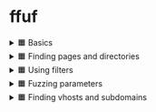 # ffuf

<details>
  <summary>🟧 Basics </summary>

## FFUF (Fuzz Faster U Fool) Summary

### Basic Info

FFUF is a fast web fuzzer written in Go, commonly used to brute-force:

* Hidden files and directories
* Parameters and endpoints

### Key Options

#### HTTP OPTIONS

* `-u` : Target URL (use `FUZZ` keyword to mark injection point)
* `-w` : Path to wordlist
* `-X` : HTTP method (GET, POST, etc.)
* `-d` : POST data
* `-H` : Add HTTP headers (`Name: Value`)
* `-b` : Cookie data
* `-x` : Proxy URL (e.g., [http://127.0.0.1:8080](http://127.0.0.1:8080))
* `-r` : Follow redirects
* `-timeout` : Set request timeout (default 10s)

#### MATCHER OPTIONS

* `-mc` : Match HTTP status codes
* `-ml` : Match number of lines in response
* `-mw` : Match number of words in response
* `-ms` : Match response size
* `-mr` : Match regex

#### FILTER OPTIONS

* `-fc` : Filter status codes
* `-fl` : Filter lines
* `-fw` : Filter words
* `-fs` : Filter size
* `-fr` : Filter regex

#### INPUT OPTIONS

* `-e` : File extensions to fuzz (e.g., .php,.txt)
* `-ic` : Ignore wordlist comments
* `-mode` : Multiple wordlist mode (clusterbomb, pitchfork)

#### OUTPUT OPTIONS

* `-o` : Save results to file
* `-of` : Output format (json, html, csv, etc.)
* `-debug-log` : Save internal logs to a file

### Common Usage

Minimum required:

```bash
ffuf -u http://MACHINE_IP/FUZZ -w /path/to/wordlist.txt
```

Using custom keyword:

```bash
ffuf -u http://MACHINE_IP/CUSTOM -w /path/to/wordlist.txt:CUSTOM
```

Example:

```bash
ffuf -u http://10.10.10.10/FUZZ -w /usr/share/wordlists/SecLists/Discovery/Web-Content/big.txt
```

### Tips

* FUZZ is default keyword, but you can customize it.
* Use filtering and matching to reduce noise.
* Combine with Burp or proxy using `-x`.

### Practical Step

1. Deploy target machine.
2. Use ffuf with target IP and desired wordlist to discover hidden resources.

---

This file serves as a summarized reference guide for ffuf usage.

 ✅<details>

```
ffuf -u http://10.10.11.173/FUZZ -w /home/kali/Downloads/wordlists/SecLists/Discovery/Web-Content/big.txt 
```

```
favicon.ico
```

![image](https://github.com/user-attachments/assets/dcbd7568-887f-421a-bfab-74704d96fae2)

</details>




  
</details>



<details>
  <summary>🟧 Finding pages and directories </summary>


## FFUF Advanced Enumeration Strategy

### Objective

Efficient fuzzing of files, extensions, and directories using curated SecLists.

---

### 🔹 Q1: Enumerate Common Files (Generic Wordlist)

Use a general-purpose wordlist to find files:

```bash
ffuf -u http://10.10.11.173/FUZZ -w /usr/share/seclists/Discovery/Web-Content/raft-medium-files-lowercase.txt
```

📝 *Note: This list includes many extensions which may be irrelevant. So we refine in later steps.*

---

### 🔹 Q2: Discover File Extensions (e.g. index.php, index.asp)

Enumerate using known extensions on the `index` filename:

```bash
ffuf -u http://10.10.11.173/indexFUZZ -w /usr/share/seclists/Discovery/Web-Content/web-extensions.txt
```

Sample from `web-extensions.txt`:

```
.asp
.aspx
.php
.cgi
.html
```

🎯 *Goal: Identify technologies in use (e.g., PHP, ASP.NET).*

---

### 🔹 Q3: Targeted File Fuzzing with Known Extensions

Now that we know the likely extensions, apply them to generic filenames:

```bash
ffuf -u http://10.10.11.173/FUZZ -w /usr/share/seclists/Discovery/Web-Content/raft-medium-words-lowercase.txt -e .php,.txt
```

🧠 *Tip: Avoid 4-letter extensions like ****\`\`**** in this step if they're too noisy.*

---

### 🔹 Q4: Fuzz for Directories

Directory discovery can be performed independently of file extensions:

```bash
ffuf -u http://10.10.11.173/FUZZ -w /usr/share/seclists/Discovery/Web-Content/raft-medium-directories-lowercase.txt
```

📁 *Useful for finding admin panels, API paths, and hidden folders.*

---

### Summary Table

| Step | Purpose                         | Command (Summary)                                  |
| ---- | ------------------------------- | -------------------------------------------------- |
| Q1   | Find generic files              | `raft-medium-files-lowercase.txt`                  |
| Q2   | Discover file extensions        | `indexFUZZ` with `web-extensions.txt`              |
| Q3   | Apply known extensions to names | `raft-medium-words-lowercase.txt` + `-e .php,.txt` |
| Q4   | Fuzz for directories            | `raft-medium-directories-lowercase.txt`            |

---

This strategy reduces noise and increases accuracy in file and directory discovery using ffuf.



✅✅

<details>


![image](https://github.com/user-attachments/assets/12524185-336e-420f-9b4d-bee1af3927cd)


```
ffuf -u http://10.10.11.173/indexFUZZ -w /home/kali/Downloads/wordlists/SecLists/Discovery/Web-Content/web-extensions.txt
```

![image](https://github.com/user-attachments/assets/db208fa9-f44b-450d-ba1a-ef14dc616fe4)

```
ffuf -u http://10.10.11.173/FUZZ -w /home/kali/Downloads/wordlists/SecLists/Discovery/Web-Content/raft-medium-words-lowercase.txt -e .php,.txt
```

![image](https://github.com/user-attachments/assets/bef31cdd-bc20-4a8c-8431-344a445f4bef)

```
ffuf -u http://10.10.11.173/FUZZ -w /home/kali/Downloads/wordlists/SecLists/Discovery/Web-Content/raft-medium-directories-lowercase.txt
```

![image](https://github.com/user-attachments/assets/c16e119a-a499-401d-a303-f66c87d9f07b)


</details>




  
</details> 





<details>
  <summary>🟧 Using filters </summary>


## FFUF Filtering & Matching Techniques

### Objective

Reduce noise and increase visibility of relevant results by using ffuf's filter and matcher options.

---

### 🔹 Q1: Hide 403 Forbidden Responses

By default, ffuf shows all matched responses. If you want to hide the ones with 403 status codes:

```bash
ffuf -u http://10.10.11.173/FUZZ -w /usr/share/seclists/Discovery/Web-Content/raft-medium-files-lowercase.txt -fc 403
```

📌 *Use this when many entries are inaccessible but still detected.*

---

### 🔹 Q2: Show Only 200 OK Responses

To limit output only to valid and accessible content (HTTP 200):

```bash
ffuf -u http://10.10.11.173/FUZZ -w /usr/share/seclists/Discovery/Web-Content/raft-medium-files-lowercase.txt -mc 200
```

🧠 *Shorter and cleaner than excluding multiple status codes like 403, 500, etc.*

---

### 🔹 Q3: Focus on HTTP 500 (Internal Server Errors)

To detect bugs or unstable endpoints:

```bash
ffuf -u http://10.10.11.173/FUZZ -w /usr/share/seclists/Discovery/Web-Content/raft-medium-files-lowercase.txt -mc 500
```

🚨 *Useful for finding vulnerable endpoints or misconfigurations.*

---

### 🔹 Q4: Filter Zero-Length Responses

Zero-size 200 responses often indicate uninteresting or stub files:

```bash
ffuf -u http://10.10.11.173/config/FUZZ -w /usr/share/seclists/Discovery/Web-Content/raft-medium-files-lowercase.txt -fc 403 -fs 0
```

🔍 *Ideal when you want to ignore blank or default stub responses.*

---

### 🔹 Q5: Filter Dotfiles Using Regex

Dotfiles (like `.htaccess`, `.php`) often trigger false positives. Use regex filter to exclude them:

```bash
ffuf -u http://10.10.11.173/FUZZ -w /usr/share/seclists/Discovery/Web-Content/raft-medium-files-lowercase.txt -fr '/\..*'
```

⚠️ *This avoids hiding all 403s and targets only dot-prefixed files.*

---

### 🔍 Common Matchers & Filters in ffuf

#### Matcher Options:

* `-mc` : Match HTTP status codes (e.g. `-mc 200`)
* `-ms` : Match response size (bytes)
* `-ml` : Match line count
* `-mw` : Match word count
* `-mr` : Match regex

#### Filter Options:

* `-fc` : Filter by HTTP status codes (e.g. `-fc 403,404`)
* `-fs` : Filter by size (e.g. `-fs 0`)
* `-fl` : Filter by number of lines
* `-fw` : Filter by word count
* `-fr` : Filter by regex (e.g. `-fr '/\.git'`)

---

### Summary Table

| Use Case                   | Command Snippet |
| -------------------------- | --------------- |
| Hide 403s                  | `-fc 403`       |
| Show only 200s             | `-mc 200`       |
| Debug internal errors      | `-mc 500`       |
| Ignore zero-size responses | `-fs 0`         |
| Exclude dotfiles           | `-fr '/\..*'`   |

---

This advanced filtering gives more control over ffuf output, helps avoid noise, and lets you focus on what matters during enumeration.

✅✅

<details>

```
ffuf -u http://10.10.11.173/FUZZ -w /home/kali/Downloads/wordlists/SecLists/Discovery/Web-Content/raft-medium-files-lowercase.txt -fc 403
```

![image](https://github.com/user-attachments/assets/bdc4fbc9-fab2-490a-968c-5c59ece25bb8)


```
ffuf -u http://10.10.11.173/FUZZ -w /home/kali/Downloads/wordlists/SecLists/Discovery/Web-Content/raft-medium-files-lowercase.txt -mc 200
```

![image](https://github.com/user-attachments/assets/671d80b8-6248-43a8-91e4-c8f17cac8b12)

```
ffuf -u http://10.10.11.173/FUZZ -w /home/kali/Downloads/wordlists/SecLists/Discovery/Web-Content/raft-medium-files-lowercase.txt -fr '/\..*'
```

![image](https://github.com/user-attachments/assets/1d4bdc73-aa76-4b30-858d-4d3f5fcd4d43)


  
</details>



  
</details>




<details>
  <summary>🟧 Fuzzing parameters</summary>

## FFUF Parameter Fuzzing Techniques

### Objective

Discover hidden or undocumented parameters, fuzz their values, and brute-force credentials using ffuf.

---

### 🔹 Q1: Discover Hidden GET Parameters

If you find a URL but don’t know what parameters it accepts, fuzz for them:

```bash
ffuf -u 'http://10.10.39.214/sqli-labs/Less-1/?FUZZ=1' \
     -c -w /usr/share/seclists/Discovery/Web-Content/burp-parameter-names.txt -fw 39

ffuf -u 'http://10.10.39.214/sqli-labs/Less-1/?FUZZ=1' \
     -c -w /usr/share/seclists/Discovery/Web-Content/raft-medium-words-lowercase.txt -fw 39
```

📌 *`-fw 39`*\* filters responses that contain exactly 39 words — common for error or default pages.\*

---

### 🔹 Q2: Fuzz Parameter Values (0–255)

Once a parameter (e.g., `id`) is found, test its behavior with integer values:

```bash
ruby -e '(0..255).each{|i| puts i}' | ffuf -u 'http://10.10.39.214/sqli-labs/Less-1/?id=FUZZ' -c -w - -fw 33

ruby -e 'puts (0..255).to_a' | ffuf -u 'http://10.10.39.214/sqli-labs/Less-1/?id=FUZZ' -c -w - -fw 33

for i in {0..255}; do echo $i; done | ffuf -u 'http://10.10.39.214/sqli-labs/Less-1/?id=FUZZ' -c -w - -fw 33

seq 0 255 | ffuf -u 'http://10.10.39.214/sqli-labs/Less-1/?id=FUZZ' -c -w - -fw 33

cook '[0-255]' | ffuf -u 'http://10.10.39.214/sqli-labs/Less-1/?id=FUZZ' -c -w - -fw 33
```

🧠 *This helps spot valid IDs, error messages, or potential SQLi behavior.*

---

### 🔹 Q3: Brute-Force Passwords via POST Request

Test password values with ffuf in a login form:

```bash
ffuf -u http://10.10.39.214/sqli-labs/Less-11/ \
     -c -w /usr/share/seclists/Passwords/Leaked-Databases/hak5.txt \
     -X POST -d 'uname=Dummy&passwd=FUZZ&submit=Submit' \
     -fs 1435 -H 'Content-Type: application/x-www-form-urlencoded'
```

📌 *Use **\`\`** when fuzzing POST.*

---

### Summary Table

| Use Case                   | Command Highlights                |
| -------------------------- | --------------------------------- |
| Fuzz hidden GET parameters | `?FUZZ=1` with wordlist           |
| Fuzz parameter values      | `id=FUZZ` with generated numbers  |
| Brute-force password field | `passwd=FUZZ` in POST with -fs/-H |

---

Mastering parameter and value fuzzing with ffuf can uncover serious vulnerabilities like SQLi, XSS, file inclusion, and insecure auth logic.



الخيـار -c في أداة ffuf معناه:

✅ Colorize output (تلوين النتائج في التيرمنال)
يعني ببساطة يخلي النتائج تظهر بألوان عشان تسهل عليك تمييز:

الـStatus codes (200, 302, 403...) كل واحدة بلون مختلف.




✅

<details>

```
ffuf -u 'http://10.10.39.214/sqli-labs/Less-1/?FUZZ=1' -c -w /home/kali/Downloads/wordlists/SecLists/Discovery/Web-Content/burp-parameter-names.txt -fw 39
```

![image](https://github.com/user-attachments/assets/1d80d4a4-d67b-4915-953f-12885e191424)

----

```
for i in {0..255}; do echo $i; done | ffuf -u 'http://10.10.39.214/sqli-labs/Less-1/?id=FUZZ' -c -w - -fw 33
```


![image](https://github.com/user-attachments/assets/fefd7d35-389b-491e-b4da-4683170adf6a)

---


```
ffuf -u http://10.10.39.214/sqli-labs/Less-11/ -c -w /home/kali/Downloads/wordlists/SecLists/Passwords/Leaked-Databases/hak5.txt -X POST -d 'uname=Dummy&passwd=FUZZ&submit=Submit' -fs 1435 -H 'Content-Type: application/x-www-form-urlencoded'
```

![image](https://github.com/user-attachments/assets/06a19736-d9fe-4896-81aa-09fc8ecedff3)


  
</details>



  
</details>




<details>
  <summary>🟧 Finding vhosts and subdomains</summary>

## FFUF Subdomain and VHost Enumeration

### 🎯 Goal

Use `ffuf` to discover subdomains and internal virtual hosts (vhosts) that could reveal hidden services or sensitive content.

---

### 🔹 Subdomain Enumeration (DNS-based)

`ffuf` can be used to brute-force subdomains even though it's not as optimized as specialized tools like `subfinder` or `dnsx`:

```bash
ffuf -u http://FUZZ.mydomain.com -c \
     -w /usr/share/seclists/Discovery/DNS/subdomains-top1million-5000.txt
```

📌 *Replaces **`FUZZ`** with each word in the list to try **`sub1.mydomain.com`**, **`admin.mydomain.com`**, etc.*

⚠️ *Some subdomains may not be publicly resolvable due to DNS settings or internal-only names.*

---

### 🔹 VHost Enumeration (Host header-based)

To bypass DNS resolution and directly test for virtual hosts (especially internal ones), use the `Host` header:

```bash
ffuf -u http://mydomain.com -c \
     -w /usr/share/seclists/Discovery/DNS/subdomains-top1million-5000.txt \
     -H 'Host: FUZZ.mydomain.com' -fs 0
```

🧠 *Here, requests go to **`mydomain.com`**, but the **`Host`** header tells the web server to handle the request as if it’s going to **`FUZZ.mydomain.com`**.*

---

### 🔁 Compare Both Methods

You can compare:

1. **Direct subdomain scan** (DNS resolution):

```bash
ffuf -u http://FUZZ.mydomain.com -c -w wordlist.txt -fs 0
```

2. **Virtual host scan** (Host header override):

```bash
ffuf -u http://mydomain.com -c -w wordlist.txt -H 'Host: FUZZ.mydomain.com' -fs 0
```

It’s possible that:

* 🔒 DNS-based scan **misses** internal subdomains.
* 🔓 Host-header-based scan **reveals** internal services.

---

### 🧠 Tip

* Apache calls them *Virtual Hosts*
* Nginx calls them *Server Blocks*

They both serve the same purpose: allowing multiple sites to be served from the same IP address.

---

### ✅ Summary

| Technique      | Description                              | Command Style                |
| -------------- | ---------------------------------------- | ---------------------------- |
| Subdomain scan | Tests `FUZZ.domain.com` via DNS          | `-u http://FUZZ.domain.com`  |
| VHost scan     | Bypasses DNS using Host header injection | `-H 'Host: FUZZ.domain.com'` |

Use both approaches together to get a fuller picture of your target’s attack surface.

  
</details>












